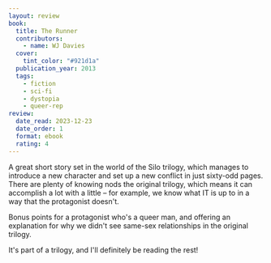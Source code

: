 ```yaml
---
layout: review
book:
  title: The Runner
  contributors:
    - name: WJ Davies
  cover:
    tint_color: "#921d1a"
  publication_year: 2013
  tags:
    - fiction
    - sci-fi
    - dystopia
    - queer-rep
review:
  date_read: 2023-12-23
  date_order: 1
  format: ebook
  rating: 4
---
```


A great short story set in the world of the Silo trilogy, which manages to introduce a new character and set up a new conflict in just sixty-odd pages.
There are plenty of knowing nods the original trilogy, which means it can accomplish a lot with a little – for example, we know what IT is up to in a way that the protagonist doesn't.

Bonus points for a protagonist who's a queer man, and offering an explanation for why we didn't see same-sex relationships in the original trilogy.

It's part of a trilogy, and I'll definitely be reading the rest!

